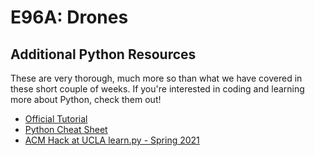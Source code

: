 # E96A: Drones


## Additional Python Resources
These are very thorough, much more so than what we have covered in these short couple of weeks. If you're interested in coding and learning more about Python, check them out!
- [Official Tutorial](https://docs.python.org/3/tutorial/)
- [Python Cheat Sheet](https://www.pythoncheatsheet.org/)
- [ACM Hack at UCLA learn.py - Spring 2021](https://github.com/uclaacm/learn.py-s21)